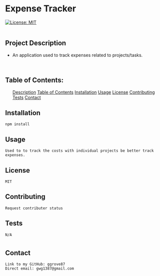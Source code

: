 <h1>Expense Tracker</h1> 
    
[![License: MIT](https://img.shields.io/badge/License-MIT-yellow.svg)](https://opensource.org/licenses/MIT)  
  <br>
  
  ## <h2 id = "projectDescription"> Project Description </h2>
  
  * An application used to track expenses related to projects/tasks.
  <br>
  
  ## <h2 id = "tableOfContents"> Table of Contents: </h2>
  <ol>
  <a href="#projectDescription">Description</a>
  <a href="#tableOfContents">Table of Contents</a>
  <a href="#installation">Installation</a>
  <a href="#usage">Usage</a>
  <a href="#license">License</a>
  <a href="#contributing">Contributing</a>
  <a href="#tests">Tests</a>
  <a href="#contact">Contact</a>
  </ol>
  
  ## <h2 id = "installation">Installation </h2>
    npm install
  ## <h2 id = "usage"> Usage </h2>
    Used to to track the costs with individual projects be better track expenses.
  ## <h2 id ="license"> License </h2>
    MIT
  ## <h2 id="contributing"> Contributing </h2>
    Request contributer status
  ## <h2 id="tests"> Tests </h2>
    N/A
  # <h2 id="contact">Contact</h2>
    Link to my GitHub: ggrove87
    Direct email: gwg1387@gmail.com
  